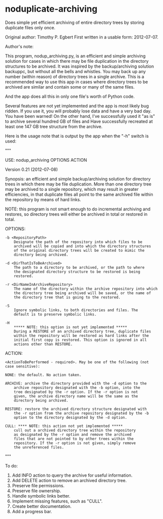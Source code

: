 noduplicate-archiving
=====================

Does simple yet efficient archiving of entire directory trees by storing
duplicate files only once.

Original author: Timothy P. Egbert
First written in a usable form: 2012-07-07.

Author's note:

This program, nodup_archiving.py, is an efficient and simple archiving
solution for cases in which there may be file duplication in the directory
structures to be archived. It was inspired by the backup/archiving solution
backuppc, but without all the bells and whistles. You may back up any
number (within reason) of directory trees in a single archive. This is a
recommended way to use this app in cases where directory trees to be
archived are similar and contain some or many of the same files.

And the app does all this in only one file's worth of Python code.

Several features are not yet implemented and the app is most likely bug ridden.
If you use it, you will probably lose data and have a very bad day. You have
been warned! On the other hand, I've successfully used it "as is" to archive
several hundred GB of files and Have successfully recreated at least one 147
GB tree structure from the archive.

Here is the usage note that is output by the app when the "-h" switch is used:

"""

USE: nodup_archiving OPTIONS ACTION

Version 0.21 (2012-07-08)

Synopsis: an efficient and simple backup/archiving solution for directory
trees in which there may be file duplication.  More than one directory
tree may be archived to a single repository, which may result in greater
efficiencies, in that duplicate files all point to the same archived file
within the repository by means of hard links.

NOTE: this program is not smart enough to do incremental archiving and
restores, so directory trees will either be archived in total or
restored in total.

OPTIONS:

    -b <RepositoryPath>
        Designate the path of the repository into which files to be
        archived will be copied and into which the directory structures
        of the original directory trees will be created to mimic the
        directory being archived.

    -d <DirThatIsToBeArchived>
        The path to a directory to be archived, or the path to where
        the designated directory structure to be restored is being
        restored.

    -r <DirNameInArchiveRepository>
        The name of the directory within the archive repository into which
        the directory tree being archived will be saved, or the name of
        the directory tree that is going to the restored.

    -S
        Ignore symbolic links, to both directories and files. The
        default is to preserve symbolic links.

    -H  
        ***** NOTE: this option is not yet implemented *****
        During a RESTORE of an archived directory tree, duplicate files
        within the repository will be restored as hard links after the
        initial first copy is restored. This option is ignored in all
        actions other than RESTORE.

ACTION:

    <ActionToBePerformed - required>. May be one of the following (not
    case sensitive):

    NONE: the default. No action taken.

    ARCHIVE: archive the directory provided with the -d option to the
        archive repository designated with the -b option, into the
        tree designated by the -r option. If the -r option is not
        given, the archive directory name will be the same as the
        directory being archived.

    RESTORE: restore the archived directory structure designated with
        the -r option from the archive repository designated by the -b
        option to the directory designated by the -d option.
        
    CULL: **** NOTE: this action not yet implemented *****
        cull out a archived directory tree within the repository
        as designated by the -r option and remove the archived
        files that are not pointed to by other trees within the
        repository. If the -r option is not given, simply remove
        the unreferenced files.

"""

To do:

1. Add INFO action to query the archive for useful information.
2. Add DELETE action to remove an archived directory tree.
3. Preserve file permissions.
4. Preserve file ownership.
5. Handle symbolic links better.
6. Implement missing features, such as "CULL".
7. Create better documentation.
8. Add a progress bar.
